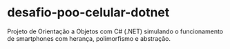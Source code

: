 # desafio-poo-celular-dotnet
Projeto de Orientação a Objetos com C# (.NET) simulando o funcionamento de smartphones com herança, polimorfismo e abstração.
